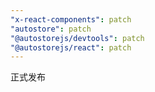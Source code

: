 ```yaml
---
"x-react-components": patch
"autostore": patch
"@autostorejs/devtools": patch
"@autostorejs/react": patch
---
```


正式发布
